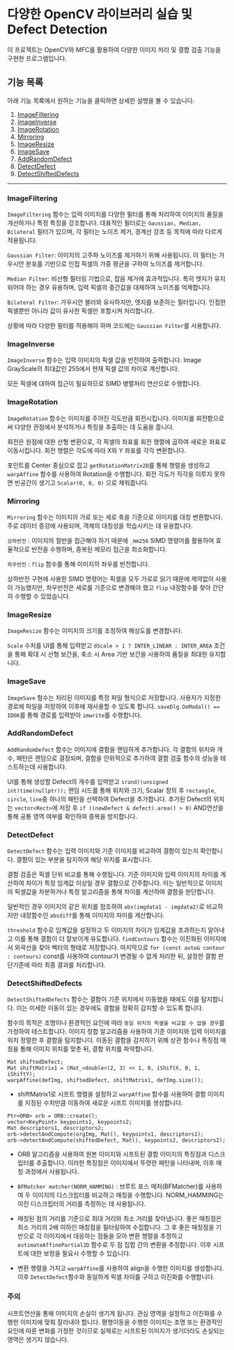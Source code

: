 # 다양한 OpenCV 라이브러리 실습 및 Defect Detection
이 프로젝트는 OpenCV와 MFC를 활용하여 다양한 이미지 처리 및 결함 검출 기능을 구현한 프로그램입니다.

## 기능 목록
아래 기능 목록에서 원하는 기능을 클릭하면 상세한 설명을 볼 수 있습니다.

1. [ImageFiltering](#ImageFiltering)
2. [ImageInverse](#ImageInverse)
3. [ImageRotation](#ImageRotation)
4. [Mirroring](#Mirroring)
5. [ImageResize](#ImageResize)
6. [ImageSave](#ImageSave)
7. [AddRandomDefect](#AddRandomDefect)
8. [DetectDefect](#DetectDefect)
9. [DetectShiftedDefects](#DetectShiftedDefects)
---

### ImageFiltering
`ImageFiltering` 함수는 입력 이미지를 다양한 필터를 통해 처리하여 이미지의 품질을 개선하거나 특정 특징을 강조합니다. 대표적인 필터로는 `Gaussian, Median, Bilateral` 필터가 있으며, 각 필터는 노이즈 제거, 경계선 강조 등 목적에 따라 다르게 적용됩니다.

`Gaussian Filter`: 이미지의 고주파 노이즈를 제거하기 위해 사용됩니다. 이 필터는 가우시안 분포를 기반으로 인접 픽셀의 가중 평균을 구하여 노이즈를 제거합니다.


`Median Filter`: 비선형 필터링 기법으로, 잡음 제거에 효과적입니다. 특히 엣지가 유지되어야 하는 경우 유용하며, 입력 픽셀의 중간값을 대체하여 노이즈를 억제합니다.


`Bilateral Filter`: 가우시안 블러와 유사하지만, 엣지를 보존하는 필터입니다. 인접한 픽셀뿐만 아니라 값이 유사한 픽셀만 포함시켜 처리합니다.

상황에 따라 다양한 필터를 적용해야 하며 코드에는 `Gaussian Filter`를 사용합니다.

### ImageInverse
`ImageInverse` 함수는 입력 이미지의 픽셀 값을 반전하여 출력합니다. Image GrayScale의 최대값인 255에서 현재 픽셀 값의 차이로 계산합니다.

모든 픽셀에 대하여 접근이 필요하므로 SIMD 병렬처리 연산으로 수행합니다.

### ImageRotation
`ImageRotation` 함수는 이미지를 주어진 각도만큼 회전시킵니다. 이미지를 회전함으로써 다양한 관점에서 분석하거나 특징을 추출하는 데 도움을 줍니다.

회전은 원점에 대한 선형 변환으로, 각 픽셀의 좌표를 회전 행렬에 곱하여 새로운 좌표로 이동시킵니다. 회전 행렬은 각도에 따라 X와 Y 좌표를 각각 변환합니다.

포인트를 Center 중심으로 잡고 `getRotationMatrix2D`를 통해 행렬을 생성하고 `warpAffine` 함수를 사용하여 Rotation을 수행합니다. 회전 각도가 직각을 이루지 못하면 빈공간이 생기고 `Scalar(0, 0, 0)` 으로 채워줍니다.

### Mirroring
`Mirroring` 함수는 이미지의 가로 또는 세로 축을 기준으로 이미지를 대칭 변환합니다. 주로 데이터 증강에 사용되며, 객체의 대칭성을 학습시키는 데 유용합니다.

`상하반전` : 이미지의 절반을 접근해야 하기 때문에 `_mm256` SIMD 명령어를 활용하여 효율적으로 반전을 수행하며, 중복된 메모리 접근을 최소화합니다.

`좌우반전` : `flip` 함수를 통해 이미지의 좌우를 반전합니다.

상하반전 구현에 사용한 SIMD 명령어는 픽셀을 모두 가로로 읽기 때문에 제약없이 사용이 가능했지만, 좌우반전은 세로를 기준으로 변경해야 했고 `flip` 내장함수를 찾아 간단히 수행할 수 있었습니다.

### ImageResize
`ImageResize` 함수는 이미지의 크기를 조정하여 해상도를 변경합니다.

`Scale` 수치를 UI를 통해 입력받고  `dScale > 1 ? INTER_LINEAR : INTER_AREA` 조건을 통해 확대 시 선형 보간을, 축소 시 Area 기반 보간을 사용하여 품질을 최대한 유지합니다.

### ImageSave
`ImageSave` 함수는 처리된 이미지를 특정 파일 형식으로 저장합니다. 사용자가 지정한 경로에 파일을 저장하여 이후에 재사용할 수 있도록 합니다. `saveDlg.DoModal() == IDOK`를 통해 경로를 입력받아 `imwrite`를 수행합니다.

### AddRandomDefect
`AddRandomDefect` 함수는 이미지에 결함을 랜덤하게 추가합니다. 각 결함의 위치와 개수, 패턴은 랜덤으로 결정되며, 결함을 인위적으로 추가하여 결함 검출 함수의 성능을 테스트하는데 사용합니다.

UI를 통해 생성할 Defect의 개수를 입력받고 `srand((unsigned int)time(nullptr));` 랜덤 시드를 통해 위치와 크기, Scalar 정의 후 `rectangle`, `circle`, `line`중 하나의 패턴을 선택하여 Defect을 추가합니다. 추가된 Defect의 위치는 `vector<Rect>`에 저장 후 `if ((newDefect & defect).area() > 0)` AND연산을 통해 공통 영역 여부를 확인하여 중복을 방지합니다.

### DetectDefect
`DetectDefect` 함수는 입력 이미지와 기준 이미지를 비교하여 결함이 있는지 확인합니다. 결함이 있는 부분을 탐지하여 해당 위치를 표시합니다.

결함 검출은 픽셀 단위 비교를 통해 수행됩니다. 기준 이미지와 입력 이미지의 차이를 계산하여 차이가 특정 임계값 이상일 경우 결함으로 간주합니다. 이는 일반적으로 이미지의 픽셀값을 차분하거나 특정 알고리즘을 통해 차이를 계산하여 결함을 판단합니다.

일반적인 경우 이미지의 같은 위치를 참조하여 `abs(imgdata1 - imgdata2)`로 비교하지만 내장함수인 `absdiff`를 통해 이미지의 차이를 계산합니다. 

`threshold` 함수로 임계값을 설정하고 두 이미지의 차이가 임계값을 초과하는지 알아내고 이를 통해 결함이 더 잘보이게 유도합니다. `findContours` 함수는 이진화된 이미지에서 외곽선을 찾아 벡터의 형태로 저장합니다. 마지막으로 `for (const auto& contour : contours)` const를 사용하여 contour가 변경될 수 없게 처리한 뒤, 설정한 결함 판단기준에 따라 최종 결과를 처리합니다.

### DetectShiftedDefects
`DetectShiftedDefects` 함수는 결함이 기준 위치에서 이동했을 때에도 이를 탐지합니다. 이는 미세한 이동이 있는 경우에도 결함을 정확히 감지할 수 있도록 합니다. 

함수의 목적은 조명이나 환경적인 요인에 따라 `동일 위치의 픽셀을 비교할 수 없을 경우`를 가정하여 테스트합니다. 이미지 정합 알고리즘을 사용하여 기준 이미지와 입력 이미지를 위치 정렬한 후 결함을 탐지합니다. 이동된 결함을 감지하기 위해 상관 함수나 특징점 매칭을 통해 이미지 위치를 맞춘 뒤, 결함 위치를 파악합니다.
```
Mat shiftedDefect;
Mat shiftMatrix1 = (Mat_<double>(2, 3) << 1, 0, iShiftX, 0, 1, iShiftY);
warpAffine(defImg, shiftedDefect, shiftMatrix1, defImg.size());
```
+ shiftMatrix1로 시프트 행렬을 설정하고 `warpAffine` 함수를 사용하여 결함 이미지를 지정된 수치만큼 이동하여 새로운 시프트 이미지를 생성합니다.

```
Ptr<ORB> orb = ORB::create();
vector<KeyPoint> keypoints1, keypoints2;
Mat descriptors1, descriptors2;
orb->detectAndCompute(orgImg, Mat(), keypoints1, descriptors1);
orb->detectAndCompute(shiftedDefect, Mat(), keypoints2, descriptors2);
```
+ ORB 알고리즘을 사용하여 원본 이미지와 시프트된 결함 이미지의 특징점과 디스크립터를 추출합니다. 이러한 특징점은 이미지에서 뚜렷한 패턴을 나타내며, 이후 매칭 과정에서 사용됩니다.

+ `BFMatcher matcher(NORM_HAMMING)` : 브루트 포스 매처(BFMatcher)를 사용하여 두 이미지의 디스크립터를 비교하고 매칭을 수행합니다. NORM_HAMMING는 이진 디스크립터의 거리를 측정하는 데 사용됩니다.

+ 매칭된 점의 거리를 기준으로 최대 거리와 최소 거리를 찾아냅니다. 좋은 매칭점은 최소 거리의 2배 이하인 매칭점을 필터링하여 수집합니다. 그 후 좋은 매칭점을 기반으로 각 이미지에서 대응하는 점들을 모아 변환 행렬을 추정하고 `estimateAffinePartial2D` 함수로 두 점 집합 간의 변환을 추정합니다. 이후 시프트에 대한 보정을 필요시 수행할 수 있습니다.

+ 변환 행렬을 가지고 `warpAffine`를 사용하여 align을 수행한 이미지를 생성합니다. 이후 `DetectDefect`함수와 동일하게 픽셀 차이를 구하고 이진화를 수행합니다.

### 주의 
시프트연산을 통해 이미지의 손실이 생기게 됩니다. 관심 영역을 설정하고 이진화를 수행한 이미지에 맞춰 잘라내야 합니다. 평행이동을 수행한 이미지는 조명 또는 환경적인 요인에 따른 변화를 가정한 것이므로 실제로는 시프트된 이미지가 생기더라도 손실되는 영역은 생기지 않습니다.